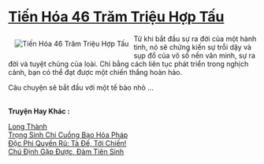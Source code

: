 <a href="https://truyentiki.com/tien-hoa-46-tram-trieu-hop-tau.31571/" title="Tiến Hóa 46 Trăm Triệu Hợp Tấu"><h1>Tiến Hóa 46 Trăm Triệu Hợp Tấu</h1></a><div style="display:table"><img align="right" style="float: left; padding: 10px;" src="https://truyentiki.com/a/img/str/src/31571.jpg" alt="Tiến Hóa 46 Trăm Triệu Hợp Tấu">Từ khi bắt đầu sự ra đời của một hành tinh, nó sẽ chứng kiến ​​sự trỗi dậy và sụp đổ của vô số nền văn minh, sự ra đời và tuyệt chủng của loài. Chỉ bằng cách liên tục phát triển trong nghịch cảnh, bạn có thể đạt được một chiến thắng hoàn hảo. <p></p> Câu chuyện sẽ bắt đầu với một tế bào nhỏ ...</div><p><br><b>Truyện Hay Khác :</b></p><a href="https://truyentiki.com/long-thanh.31570/" alt="Long Thành">Long Thành</a><br/><a href="https://github.com/nownovels/top500/tree/master/truyenhay/33866/" alt="Trọng Sinh Chi Cuồng Bạo Hỏa Pháp">Trọng Sinh Chi Cuồng Bạo Hỏa Pháp</a><br/><a href="https://github.com/nownovels/topcv/tree/master/truyenhay/31568/README.md" alt="Độc Phi Quyến Rũ: Tà Đế, Tới Chiến!">Độc Phi Quyến Rũ: Tà Đế, Tới Chiến!</a><br/><a href="https://github.com/nownovels/truyenhay/tree/master/truyenhay/30518/README.md" alt="Chú Định Gặp Được, Đàm Tiên Sinh">Chú Định Gặp Được, Đàm Tiên Sinh</a><br/>
